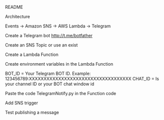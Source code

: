 README

Architecture

Events -> Amazon SNS -> AWS Lambda -> Telegram

Create a Telegram bot http://t.me/botfather

Create an SNS Topic or use an exist

Create a Lambda Function

Create environment variables in the Lambda Function

BOT_ID = Your Telegram BOT ID. Example: 123456789:XXXXXXXXXXXXXXXXXXXXXXXXXXXXXXXXXXX
CHAT_ID = Is your channel ID or your BOT chat window id

Paste the code TelegramNotify.py in the Function code

Add SNS trigger

Test publishing a message
